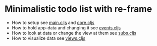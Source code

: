 # Minimalistic todo list with re-frame

- How to setup see [main.cljs](https://github.com/jtkDvlp/re-frame-minimalisitc-example/blob/master/src/re_frame_minimalistic_example/main.cljs) and [core.cljs](https://github.com/jtkDvlp/re-frame-minimalisitc-example/blob/master/src/re_frame_minimalistic_example/core.cljs)
- How to hold app-data and changing it see [events.cljs](https://github.com/jtkDvlp/re-frame-minimalisitc-example/blob/master/src/re_frame_minimalistic_example/events.cljs)
- How to look at data or change the view at them see [subs.cljs](https://github.com/jtkDvlp/re-frame-minimalisitc-example/blob/master/src/re_frame_minimalistic_example/subs.cljs)
- How to visualize data see [views.cljs](https://github.com/jtkDvlp/re-frame-minimalisitc-example/blob/master/src/re_frame_minimalistic_example/views.cljs)

